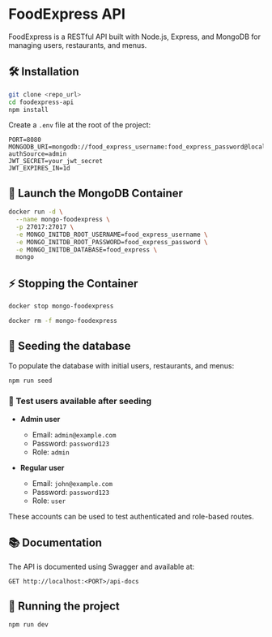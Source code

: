 # FoodExpress API

FoodExpress is a RESTful API built with Node.js, Express, and MongoDB for managing users, restaurants, and menus.

## 🛠️ Installation

```bash
git clone <repo_url>
cd foodexpress-api
npm install
```

Create a `.env` file at the root of the project:

```env
PORT=8080
MONGODB_URI=mongodb://food_express_username:food_express_password@localhost:27017/food_express?authSource=admin
JWT_SECRET=your_jwt_secret
JWT_EXPIRES_IN=1d
```

## 🚀 Launch the MongoDB Container

```bash
docker run -d \
  --name mongo-foodexpress \
  -p 27017:27017 \
  -e MONGO_INITDB_ROOT_USERNAME=food_express_username \
  -e MONGO_INITDB_ROOT_PASSWORD=food_express_password \
  -e MONGO_INITDB_DATABASE=food_express \
  mongo
```

## ⚡️ Stopping the Container

```bash
docker stop mongo-foodexpress
```

```bash
docker rm -f mongo-foodexpress
```

## 🌱 Seeding the database

To populate the database with initial users, restaurants, and menus:

```bash
npm run seed
```

### 👥 Test users available after seeding

- **Admin user**

  - Email: `admin@example.com`
  - Password: `password123`
  - Role: `admin`

- **Regular user**
  - Email: `john@example.com`
  - Password: `password123`
  - Role: `user`

These accounts can be used to test authenticated and role-based routes.

## 📚 Documentation

The API is documented using Swagger and available at:

```
GET http://localhost:<PORT>/api-docs
```

## 🚀 Running the project

```bash
npm run dev
```
